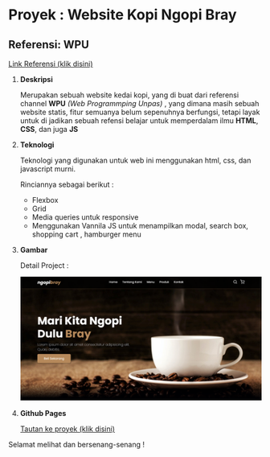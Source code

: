 # Proyek : Website Kopi Ngopi Bray

## Referensi: WPU

[Link Referensi (klik disini)](https://github.com/sandhikagalih/kedai-kopi-kenangan-senja)

1. **Deskripsi**

   Merupakan sebuah website kedai kopi, yang di buat dari referensi channel **WPU** _(Web Programmping Unpas)_ , yang dimana masih sebuah website statis, fitur semuanya belum sepenuhnya berfungsi, tetapi layak untuk di jadikan sebuah refensi belajar untuk memperdalam ilmu **HTML**, **CSS**, dan juga **JS**

2. **Teknologi**

   Teknologi yang digunakan untuk web ini menggunakan html, css, dan javascript murni.

   Rinciannya sebagai berikut :

   - Flexbox
   - Grid
   - Media queries untuk responsive
   - Menggunakan Vannila JS untuk menampilkan modal, search box, shopping cart , hamburger menu

3. **Gambar**

   Detail Project :

   ![alt text](img/design/Capture.PNG 'Screenshot Project')

4. **Github Pages**

   [Tautan ke proyek (klik disini)](https://salmandma.github.io/kedai-kopi-ngopi-bray)

Selamat melihat dan bersenang-senang !
